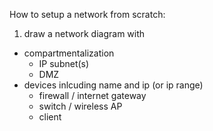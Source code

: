 How to setup a network from scratch:

1. draw a network diagram with
  - compartmentalization
    - IP subnet(s)
    - DMZ
  - devices inlcuding name and ip (or ip range)
    - firewall / internet gateway
    - switch / wireless AP
    - client
    
  
